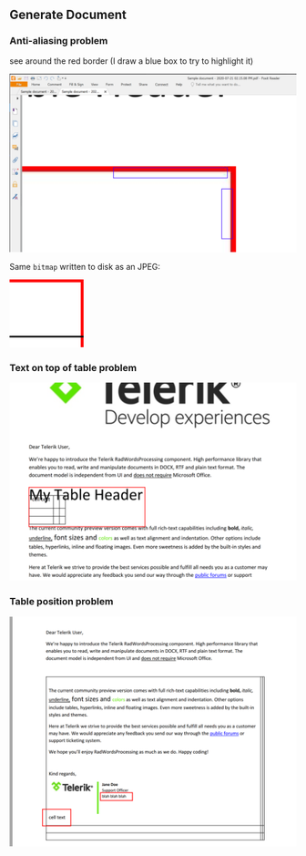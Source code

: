 ## Generate Document ##

### Anti-aliasing problem

see around the red border (I draw a blue box to try to highlight it)

![Anti Aliasing 1](readme-resources/anti-aliasing-1.png)

Same `bitmap` written to disk as an JPEG:

![Anti Aliasing 2](readme-resources/anti-aliasing-2.png)

### Text on top of table problem

![Table Screenshot 2](readme-resources/table-screenshot-2.png)

### Table position problem
![Table Screenshot 1](readme-resources/table-screenshot-1.png)